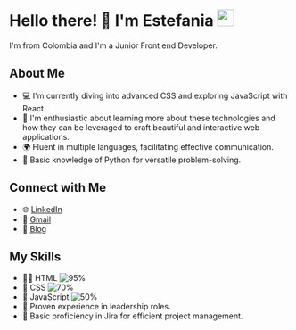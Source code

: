 # Hello there! 👋 I'm Estefania <img src="URL_DEL_GIF_DEL_GATO" width="30">

I'm from Colombia and I'm a Junior Front end Developer.

## About Me
- 💻 I'm currently diving into advanced CSS and exploring JavaScript with React.
- 🌱 I'm enthusiastic about learning more about these technologies and how they can be leveraged to craft beautiful and interactive web applications.
- 🌍 Fluent in multiple languages, facilitating effective communication.
- 🐍 Basic knowledge of Python for versatile problem-solving.

## Connect with Me
- 🌐 [LinkedIn]([URL_DE_TU_PERFIL_DE_LINKEDIN](https://www.linkedin.com/in/estefaniasalcedocamacho/)) 
- 📧 [Gmail](mailto:stefa.dtbu@gmail.com)
- 📝 [Blog](URL_DE_TU_BLOG)

## My Skills
- 👩‍💻 HTML ![95%](https://progress-bar.dev/95)
- 🎨 CSS ![70%](https://progress-bar.dev/70)
- 🚀 JavaScript ![50%](https://progress-bar.dev/50)
- 🤝 Proven experience in leadership roles.
- 🎯 Basic proficiency in Jira for efficient project management.

